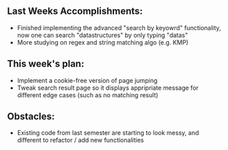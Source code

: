 ## Last Weeks Accomplishments:
- Finished implementing the advanced "search by keyowrd" functionality, now one can search "datastructures" by only typing "datas"
- More studying on regex and string matching algo (e.g. KMP)

## This week's plan:
- Implement a cookie-free version of page jumping
- Tweak search result page so it displays appripriate message for different edge cases (such as no matching result)

## Obstacles:
- Existing code from last semester are starting to look messy, and different to refactor / add new functionalities
